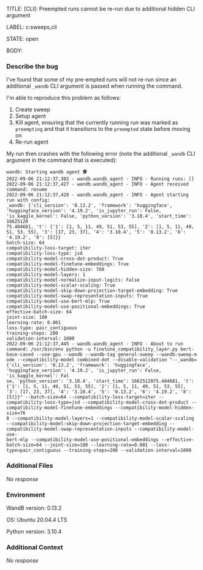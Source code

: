 TITLE:
[CLI]: Preempted runs cannot be re-run due to additional hidden CLI argument

LABEL:
c:sweeps,cli

STATE:
open

BODY:
### Describe the bug

I've found that some of my pre-empted runs will not re-run since an additional `_wandb` CLI argument is passed when running the command.

I'm able to reproduce this problem as follows:
1. Create sweep
2. Setup agent
3. Kill agent, ensuring that the currently running run was marked as `preempting` and that it transitions to the `preempted` state before moving on
4. Re-run agent

My run then crashes with the following error (note the additional `_wandb` CLI argument in the command that is executed):

<!--- A full traceback of the exception in the quotes below -->
```shell
wandb: Starting wandb agent 🕵️
2022-09-06 21:12:37,302 - wandb.wandb_agent - INFO - Running runs: []
2022-09-06 21:12:37,427 - wandb.wandb_agent - INFO - Agent received command: resume
2022-09-06 21:12:37,428 - wandb.wandb_agent - INFO - Agent starting run with config:
_wandb: {'cli_version': '0.13.2', 'framework': 'huggingface', 'huggingface_version': '4.19.2', 'is_jupyter_run': False, 'is_kaggle_kernel': False, 'python_version': '3.10.4', 'start_time': 16625120
75.404681, 't': {'1': [1, 5, 11, 49, 51, 53, 55], '2': [1, 5, 11, 49, 51, 53, 55], '3': [17, 23, 37], '4': '3.10.4', '5': '0.13.2', '6': '4.19.2', '8': [5]}}
batch-size: 64
compatibility-loss-target: iter
compatibility-loss-type: jsd
compatibility-model-cross-dot-product: True
compatibility-model-finetune-embeddings: True
compatibility-model-hidden-size: 768
compatibility-model-layers: 1
compatibility-model-normalize-input-logits: False
compatibility-model-scalar-scaling: True
compatibility-model-skip-down-projection-target-embedding: True
compatibility-model-swap-representation-inputs: True
compatibility-model-use-bert-mlp: True
compatibility-model-use-positional-embeddings: True
effective-batch-size: 64
joint-size: 100
learning-rate: 0.001
loss-type: pair_contiguous
training-steps: 200
validation-interval: 1000
2022-09-06 21:12:37,445 - wandb.wandb_agent - INFO - About to run command: /usr/bin/env python -u finetune_compatibility_layer.py bert-base-cased --use-gpu --wandb --wandb-tag general-sweep --wandb-sweep-m
ode --compatibility-model combined-dot --disable-validation "--_wandb={'cli_version': '0.13.2', 'framework': 'huggingface', 'huggingface_version': '4.19.2', 'is_jupyter_run': False, 'is_kaggle_kernel': Fal
se, 'python_version': '3.10.4', 'start_time': 1662512075.404681, 't': {'1': [1, 5, 11, 49, 51, 53, 55], '2': [1, 5, 11, 49, 51, 53, 55], '3': [17, 23, 37], '4': '3.10.4', '5': '0.13.2', '6': '4.19.2', '8':
[5]}}" --batch-size=64 --compatibility-loss-target=iter --compatibility-loss-type=jsd --compatibility-model-cross-dot-product --compatibility-model-finetune-embeddings --compatibility-model-hidden-size=76
8 --compatibility-model-layers=1 --compatibility-model-scalar-scaling --compatibility-model-skip-down-projection-target-embedding --compatibility-model-swap-representation-inputs --compatibility-model-use-
bert-mlp --compatibility-model-use-positional-embeddings --effective-batch-size=64 --joint-size=100 --learning-rate=0.001 --loss-type=pair_contiguous --training-steps=200 --validation-interval=1000
```

### Additional Files

_No response_

### Environment

WandB version: 0.13.2

OS: Ubuntu 20.04.4 LTS

Python version: 3.10.4


### Additional Context

_No response_


